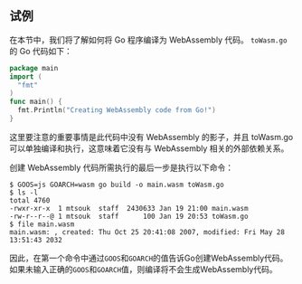 ## 试例

在本节中，我们将了解如何将 Go 程序编译为 WebAssembly 代码。 `toWasm.go`的 Go 代码如下：

```Go
package main
import (
  "fmt"
)
func main() {
  fmt.Println("Creating WebAssembly code from Go!")
}
```

这里要注意的重要事情是此代码中没有 WebAssembly 的影子，并且 toWasm.go 可以单独编译和执行，这意味着它没有与 WebAssembly 相关的外部依赖关系。

创建 WebAssembly 代码所需执行的最后一步是执行以下命令：

```shell
$ GOOS=js GOARCH=wasm go build -o main.wasm toWasm.go
$ ls -l
total 4760
-rwxr-xr-x  1 mtsouk  staff  2430633 Jan 19 21:00 main.wasm
-rw-r--r--@ 1 mtsouk  staff      100 Jan 19 20:53 toWasm.go
$ file main.wasm
main.wasm: , created: Thu Oct 25 20:41:08 2007, modified: Fri May 28 13:51:43 2032
```

因此，在第一个命令中通过`GOOS`和`GOARCH`的值告诉Go创建WebAssembly代码。如果未输入正确的`GOOS`和`GOARCH`值，则编译将不会生成WebAssembly代码。



